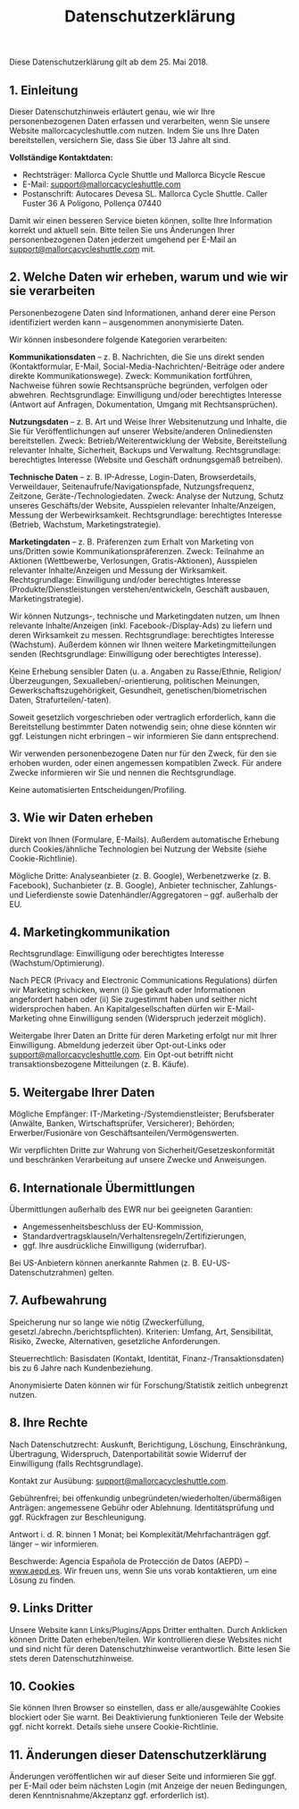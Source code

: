 ﻿---
title: "Datenschutzerklärung"
---

Diese Datenschutzerklärung gilt ab dem 25. Mai 2018.

## 1. Einleitung

Dieser Datenschutzhinweis erläutert genau, wie wir Ihre personenbezogenen Daten erfassen und verarbeiten, wenn Sie unsere Website mallorcacycleshuttle.com nutzen. Indem Sie uns Ihre Daten bereitstellen, versichern Sie, dass Sie über 13 Jahre alt sind.

**Vollständige Kontaktdaten:**
- Rechtsträger: Mallorca Cycle Shuttle und Mallorca Bicycle Rescue
- E-Mail: support@mallorcacycleshuttle.com
- Postanschrift: Autocares Devesa SL. Mallorca Cycle Shuttle. Caller Fuster 36 A Polígono, Pollença 07440

Damit wir einen besseren Service bieten können, sollte Ihre Information korrekt und aktuell sein. Bitte teilen Sie uns Änderungen Ihrer personenbezogenen Daten jederzeit umgehend per E-Mail an support@mallorcacycleshuttle.com mit.

## 2. Welche Daten wir erheben, warum und wie wir sie verarbeiten

Personenbezogene Daten sind Informationen, anhand derer eine Person identifiziert werden kann – ausgenommen anonymisierte Daten.

Wir können insbesondere folgende Kategorien verarbeiten:

**Kommunikationsdaten** – z. B. Nachrichten, die Sie uns direkt senden (Kontaktformular, E-Mail, Social-Media-Nachrichten/-Beiträge oder andere direkte Kommunikationswege). Zweck: Kommunikation fortführen, Nachweise führen sowie Rechtsansprüche begründen, verfolgen oder abwehren. Rechtsgrundlage: Einwilligung und/oder berechtigtes Interesse (Antwort auf Anfragen, Dokumentation, Umgang mit Rechtsansprüchen).

**Nutzungsdaten** – z. B. Art und Weise Ihrer Websitenutzung und Inhalte, die Sie für Veröffentlichungen auf unserer Website/anderen Onlinediensten bereitstellen. Zweck: Betrieb/Weiterentwicklung der Website, Bereitstellung relevanter Inhalte, Sicherheit, Backups und Verwaltung. Rechtsgrundlage: berechtigtes Interesse (Website und Geschäft ordnungsgemäß betreiben).

**Technische Daten** – z. B. IP-Adresse, Login-Daten, Browserdetails, Verweildauer, Seitenaufrufe/Navigationspfade, Nutzungsfrequenz, Zeitzone, Geräte-/Technologiedaten. Zweck: Analyse der Nutzung, Schutz unseres Geschäfts/der Website, Ausspielen relevanter Inhalte/Anzeigen, Messung der Werbewirksamkeit. Rechtsgrundlage: berechtigtes Interesse (Betrieb, Wachstum, Marketingstrategie).

**Marketingdaten** – z. B. Präferenzen zum Erhalt von Marketing von uns/Dritten sowie Kommunikationspräferenzen. Zweck: Teilnahme an Aktionen (Wettbewerbe, Verlosungen, Gratis-Aktionen), Ausspielen relevanter Inhalte/Anzeigen und Messung der Wirksamkeit. Rechtsgrundlage: Einwilligung und/oder berechtigtes Interesse (Produkte/Dienstleistungen verstehen/entwickeln, Geschäft ausbauen, Marketingstrategie).

Wir können Nutzungs-, technische und Marketingdaten nutzen, um Ihnen relevante Inhalte/Anzeigen (inkl. Facebook-/Display-Ads) zu liefern und deren Wirksamkeit zu messen. Rechtsgrundlage: berechtigtes Interesse (Wachstum). Außerdem können wir Ihnen weitere Marketingmitteilungen senden (Rechtsgrundlage: Einwilligung oder berechtigtes Interesse).

Keine Erhebung sensibler Daten (u. a. Angaben zu Rasse/Ethnie, Religion/Überzeugungen, Sexualleben/-orientierung, politischen Meinungen, Gewerkschaftszugehörigkeit, Gesundheit, genetischen/biometrischen Daten, Strafurteilen/-taten).

Soweit gesetzlich vorgeschrieben oder vertraglich erforderlich, kann die Bereitstellung bestimmter Daten notwendig sein; ohne diese könnten wir ggf. Leistungen nicht erbringen – wir informieren Sie dann entsprechend.

Wir verwenden personenbezogene Daten nur für den Zweck, für den sie erhoben wurden, oder einen angemessen kompatiblen Zweck. Für andere Zwecke informieren wir Sie und nennen die Rechtsgrundlage.

Keine automatisierten Entscheidungen/Profiling.

## 3. Wie wir Daten erheben

Direkt von Ihnen (Formulare, E-Mails). Außerdem automatische Erhebung durch Cookies/ähnliche Technologien bei Nutzung der Website (siehe Cookie-Richtlinie).

Mögliche Dritte: Analyseanbieter (z. B. Google), Werbenetzwerke (z. B. Facebook), Suchanbieter (z. B. Google), Anbieter technischer, Zahlungs- und Lieferdienste sowie Datenhändler/Aggregatoren – ggf. außerhalb der EU.

## 4. Marketingkommunikation

Rechtsgrundlage: Einwilligung oder berechtigtes Interesse (Wachstum/Optimierung).

Nach PECR (Privacy and Electronic Communications Regulations) dürfen wir Marketing schicken, wenn (i) Sie gekauft oder Informationen angefordert haben oder (ii) Sie zugestimmt haben und seither nicht widersprochen haben. An Kapitalgesellschaften dürfen wir E-Mail-Marketing ohne Einwilligung senden (Widerspruch jederzeit möglich).

Weitergabe Ihrer Daten an Dritte für deren Marketing erfolgt nur mit Ihrer Einwilligung. Abmeldung jederzeit über Opt-out-Links oder support@mallorcacycleshuttle.com. Ein Opt-out betrifft nicht transaktionsbezogene Mitteilungen (z. B. Käufe).

## 5. Weitergabe Ihrer Daten

Mögliche Empfänger: IT-/Marketing-/Systemdienstleister; Berufsberater (Anwälte, Banken, Wirtschaftsprüfer, Versicherer); Behörden; Erwerber/Fusionäre von Geschäftsanteilen/Vermögenswerten.

Wir verpflichten Dritte zur Wahrung von Sicherheit/Gesetzeskonformität und beschränken Verarbeitung auf unsere Zwecke und Anweisungen.

## 6. Internationale Übermittlungen

Übermittlungen außerhalb des EWR nur bei geeigneten Garantien:

- Angemessenheitsbeschluss der EU-Kommission,
- Standardvertragsklauseln/Verhaltensregeln/Zertifizierungen,
- ggf. Ihre ausdrückliche Einwilligung (widerrufbar).

Bei US-Anbietern können anerkannte Rahmen (z. B. EU-US-Datenschutzrahmen) gelten.

## 7. Aufbewahrung

Speicherung nur so lange wie nötig (Zweckerfüllung, gesetzl./abrechn./berichtspflichten). Kriterien: Umfang, Art, Sensibilität, Risiko, Zwecke, Alternativen, gesetzliche Anforderungen.

Steuerrechtlich: Basisdaten (Kontakt, Identität, Finanz-/Transaktionsdaten) bis zu 6 Jahre nach Kundenbeziehung.

Anonymisierte Daten können wir für Forschung/Statistik zeitlich unbegrenzt nutzen.

## 8. Ihre Rechte

Nach Datenschutzrecht: Auskunft, Berichtigung, Löschung, Einschränkung, Übertragung, Widerspruch, Datenportabilität sowie Widerruf der Einwilligung (falls Rechtsgrundlage).

Kontakt zur Ausübung: support@mallorcacycleshuttle.com.

Gebührenfrei; bei offenkundig unbegründeten/wiederholten/übermäßigen Anträgen: angemessene Gebühr oder Ablehnung. Identitätsprüfung und ggf. Rückfragen zur Beschleunigung.

Antwort i. d. R. binnen 1 Monat; bei Komplexität/Mehrfachanträgen ggf. länger – wir informieren.

Beschwerde: Agencia Española de Protección de Datos (AEPD) – www.aepd.es. Wir freuen uns, wenn Sie uns vorab kontaktieren, um eine Lösung zu finden.

## 9. Links Dritter

Unsere Website kann Links/Plugins/Apps Dritter enthalten. Durch Anklicken können Dritte Daten erheben/teilen. Wir kontrollieren diese Websites nicht und sind nicht für deren Datenschutzhinweise verantwortlich. Bitte lesen Sie stets deren Datenschutzhinweise.

## 10. Cookies

Sie können Ihren Browser so einstellen, dass er alle/ausgewählte Cookies blockiert oder Sie warnt. Bei Deaktivierung funktionieren Teile der Website ggf. nicht korrekt. Details siehe unsere Cookie-Richtlinie.

## 11. Änderungen dieser Datenschutzerklärung

Änderungen veröffentlichen wir auf dieser Seite und informieren Sie ggf. per E-Mail oder beim nächsten Login (mit Anzeige der neuen Bedingungen, deren Kenntnisnahme/Akzeptanz ggf. erforderlich ist).
